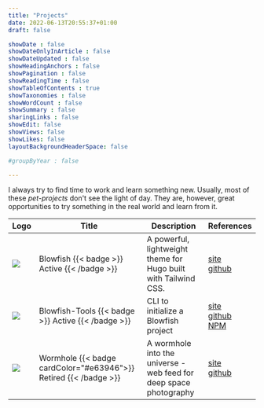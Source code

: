 ```yaml
---
title: "Projects"
date: 2022-06-13T20:55:37+01:00
draft: false

showDate : false
showDateOnlyInArticle : false
showDateUpdated : false
showHeadingAnchors : false
showPagination : false
showReadingTime : false
showTableOfContents : true
showTaxonomies : false 
showWordCount : false
showSummary : false
sharingLinks : false
showEdit: false
showViews: false
showLikes: false
layoutBackgroundHeaderSpace: false

#groupByYear : false

---
```


I always try to find time to work and learn something new. Usually, most of these _pet-projects_ don't see the light of day. They are, however, great opportunities to try something in the real world and learn from it.

<table>
    <thead>
        <tr>
            <th>Logo</th>
            <th>Title</th>
            <th>Description</th>
            <th>References</th>
        </tr>
    </thead>
    <tbody>
         <tr>
            <td><img class="customEntitityAlbum" style="background-color:transparent" src="blowfish_logo.png"/></td>
            <td>
              Blowfish
              {{< badge >}}
              Active
              {{< /badge >}}
            </td>
            <td>A powerful, lightweight theme for Hugo built with Tailwind CSS.</td>
            <td><a target="_blank" href="https://blowfish.page">site</a></br><a target="_blank" href="https://github.com/nunocoracao/blowfish">github</a></td>
        </tr>
         <tr>
            <td><img class="customEntitityAlbum" style="background-color:transparent" src="blowfish-tools.png"/></td>
            <td>
              Blowfish-Tools
              {{< badge >}}
              Active
              {{< /badge >}}
            </td>
            <td>CLI to initialize a Blowfish project</td>
            <td><a target="_blank" href="https://blowfish.page">site</a></br><a target="_blank" href="https://github.com/nunocoracao/blowfish-tools">github</a></br><a target="_blank" href="https://www.npmjs.com/package/blowfish-tools">NPM</a></td>
        </tr>
        <tr>
            <td><img class="customEntitityAlbum" style="background-color:transparent" src="wormhole-logo-square.png"/></td>
            <td>
              Wormhole
              {{< badge cardColor="#e63946">}}
              Retired
              {{< /badge >}}
            </td>
            <td>A wormhole into the universe - web feed for deep space photography</td>
            <td><a target="_blank" href="https://wormhole-black.vercel.app/">site</a></br><a target="_blank" href="https://github.com/wormhole-photos">github</a></td>
        </tr>
    </tbody>
</table>